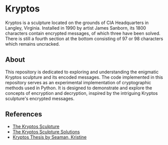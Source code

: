 # Kryptos

Kryptos is a sculpture located on the grounds of CIA Headquarters in Langley, Virginia. Installed in 1990 by artist James Sanborn, its 1800 characters contain encrypted messages, of which three have been solved. There is still a fourth section at the bottom consisting of 97 or 98 characters which remains uncracked.

## About

This repository is dedicated to exploring and understanding the enigmatic Kryptos sculpture and its encoded messages. The code implemented in this repository serves as an experimental implementation of cryptographic methods used in Python. It is designed to demonstrate and explore the concepts of encryption and decryption, inspired by the intriguing Kryptos sculpture's encrypted messages.

## References

- [The Kryptos Sculpture](https://mathweb.ucsd.edu/~crypto/Projects/KarlWang/index.html)
- [The Kryptos Sculpture Solutions](https://mathweb.ucsd.edu/~crypto/Projects/KarlWang/index2.html)
- [Kryptos Thesis by Seaman, Kristine](https://ttu-ir.tdl.org/handle/2346/45181)

